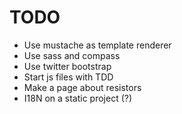 # TODO

* Use mustache as template renderer
* Use sass and compass
* Use twitter bootstrap
* Start js files with TDD
* Make a page about resistors
* I18N on a static project (?)